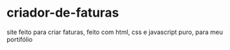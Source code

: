 # criador-de-faturas
site feito para criar faturas, feito com html, css e javascript puro, para meu portifólio
